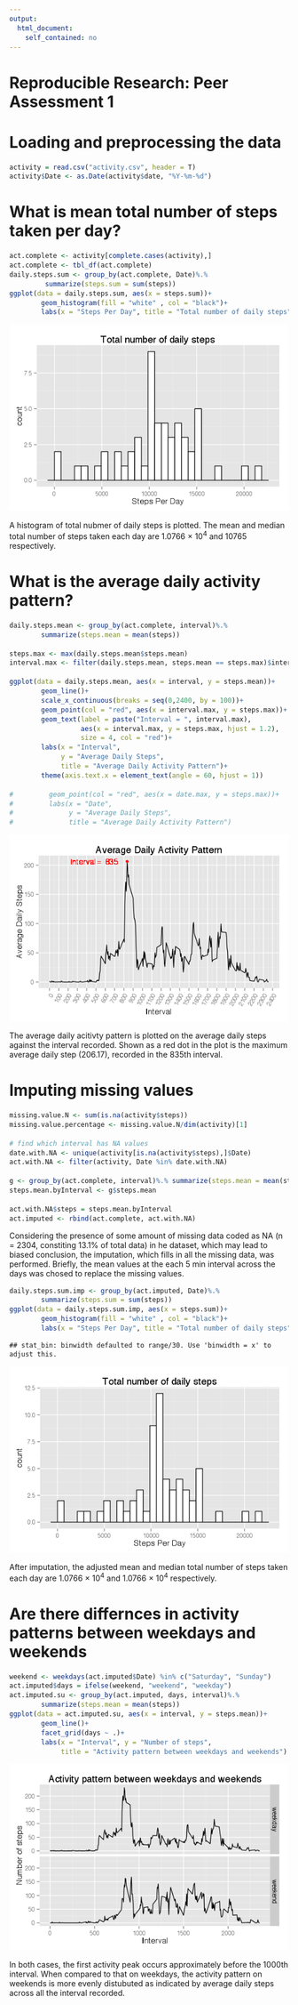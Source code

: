 ```yaml
---
output:
  html_document:
    self_contained: no
---
```

Reproducible Research: Peer Assessment 1
========================================================

# Loading and preprocessing the data



```r
activity = read.csv("activity.csv", header = T)
activity$Date <- as.Date(activity$date, "%Y-%m-%d")
```

# What is mean total number of steps taken per day?

```r
act.complete <- activity[complete.cases(activity),]
act.complete <- tbl_df(act.complete)
daily.steps.sum <- group_by(act.complete, Date)%.%
         summarize(steps.sum = sum(steps))
ggplot(data = daily.steps.sum, aes(x = steps.sum))+ 
        geom_histogram(fill = "white" , col = "black")+
        labs(x = "Steps Per Day", title = "Total number of daily steps")
```

![](figure/Q1.png) 

A histogram of total nubmer of daily steps is plotted. The mean and median total number of steps taken each day are 1.0766 &times; 10<sup>4</sup> and 10765 respectively. 


# What is the average daily activity pattern?

```r
daily.steps.mean <- group_by(act.complete, interval)%.%
        summarize(steps.mean = mean(steps))

steps.max <- max(daily.steps.mean$steps.mean)
interval.max <- filter(daily.steps.mean, steps.mean == steps.max)$interval

ggplot(data = daily.steps.mean, aes(x = interval, y = steps.mean))+
        geom_line()+
        scale_x_continuous(breaks = seq(0,2400, by = 100))+
        geom_point(col = "red", aes(x = interval.max, y = steps.max))+
        geom_text(label = paste("Interval = ", interval.max), 
                  aes(x = interval.max, y = steps.max, hjust = 1.2), 
                  size = 4, col = "red")+
        labs(x = "Interval", 
             y = "Average Daily Steps",
             title = "Average Daily Activity Pattern")+
        theme(axis.text.x = element_text(angle = 60, hjust = 1))

#         geom_point(col = "red", aes(x = date.max, y = steps.max))+
#         labs(x = "Date", 
#              y = "Average Daily Steps",
#              title = "Average Daily Activity Pattern")
```

![](figure/Q2.png) 

The average daily acitivty pattern is plotted on the average daily steps against the interval recorded. Shown as a red dot in the plot is the maximum average daily step (206.17), recorded in the 835th interval.


# Imputing missing values

```r
missing.value.N <- sum(is.na(activity$steps))
missing.value.percentage <- missing.value.N/dim(activity)[1]

# find which interval has NA values
date.with.NA <- unique(activity[is.na(activity$steps),]$Date)
act.with.NA <- filter(activity, Date %in% date.with.NA)

g <- group_by(act.complete, interval)%.% summarize(steps.mean = mean(steps))
steps.mean.byInterval <- g$steps.mean

act.with.NA$steps = steps.mean.byInterval
act.imputed <- rbind(act.complete, act.with.NA)
```
Considering the presence of some amount of missing data coded as NA (n = 2304, constiting 13.1% of total data) in he dataset, which may lead to biased conclusion, the imputation, which fills in all the missing data, was performed. Briefly, the mean values at the each 5 min interval across the days was chosed to replace the missing values. 


```r
daily.steps.sum.imp <- group_by(act.imputed, Date)%.%
        summarize(steps.sum = sum(steps))
ggplot(data = daily.steps.sum.imp, aes(x = steps.sum))+ 
        geom_histogram(fill = "white" , col = "black")+
        labs(x = "Steps Per Day", title = "Total number of daily steps")
```

```
## stat_bin: binwidth defaulted to range/30. Use 'binwidth = x' to adjust this.
```

![plot of chunk histo_on_imputed_dataset](figure/histo_on_imputed_dataset.png) 

After imputation, the adjusted mean and median total number of steps taken each day are 1.0766 &times; 10<sup>4</sup> and 1.0766 &times; 10<sup>4</sup> respectively. 

# Are there differnces in activity patterns between weekdays and weekends

```r
weekend <- weekdays(act.imputed$Date) %in% c("Saturday", "Sunday")
act.imputed$days = ifelse(weekend, "weekend", "weekday")
act.imputed.su <- group_by(act.imputed, days, interval)%.%
        summarize(steps.mean = mean(steps))
ggplot(data = act.imputed.su, aes(x = interval, y = steps.mean))+
        geom_line()+
        facet_grid(days ~ .)+
        labs(x = "Interval", y = "Number of steps",
             title = "Activity pattern between weekdays and weekends")
```

![](figure/Q3.png) 

In both cases, the first activity peak occurs approximately before the 1000th interval. When compared to that on weekdays, the activity pattern on weekends is more evenly distubuted as indicated by average daily steps across all the interval recorded. 


